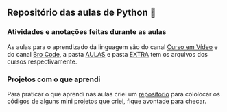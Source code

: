 ## Repositório das aulas de Python 📑
### Atividades e anotações feitas durante as aulas
As aulas para o aprendizado da linguagem são do canal [Curso em Vídeo](https://www.youtube.com/c/CursoemV%C3%ADdeo) e do canal [Bro Code](https://www.youtube.com/c/BroCodez), a pasta [AULAS](https://github.com/edvaaaan/python-aulas/tree/main/AULAS) e pasta [EXTRA](https://github.com/edvaaaan/python-aulas/tree/main/extra) tem os arquivos dos cursos respectivamente.
### Projetos com o que aprendi
Para praticar o que aprendi nas aulas criei um [repositório](https://github.com/edvaaaan/python-mini-games) para cololocar os códigos de alguns mini projetos que criei, fique avontade para checar.
